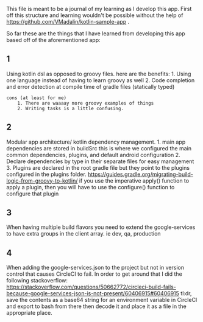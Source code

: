 
This file is meant to be a journal of my learning as I develop this app.
First off this structure and learning wouldn't be possible without the help of
https://github.com/VMadalin/kotlin-sample-app .

So far these are the things that I have learned from developing this app based off
of the aforementioned app:

## 1
Using kotlin dsl as opposed to groovy files.
    here are the benefits:
        1. Using one language instead of having to learn groovy as well
        2. Code completion and error detection at compile time of gradle files (statically typed)

    cons (at least for me)
        1. There are waaaay more groovy examples of things
        2. Writing tasks is a little confusing.

## 2
Modular app architecture/ kotlin dependency management.
    1. main app dependencies are stored in buildSrc
        this is where we configured the main common dependencies, plugins, and default android
        configuration
    2. Declare dependencies by type in their separate files for easy management
    3. Plugins are declared in the root gradle file but they point to the plugins configured
        in the plugins folder.
            https://guides.gradle.org/migrating-build-logic-from-groovy-to-kotlin/
            if you use the imperative apply() function to apply a plugin,
            then you will have to use the configure<T>() function to configure that plugin

## 3
When having multiple build flavors you need to extend the google-services
to have extra groups in the client array. ie dev, qa, production

## 4
When adding the google-services.json to the project but not in version control
that causes CircleCI to fail. In order to get around that I did the following
stackoverflow: https://stackoverflow.com/questions/50662772/circleci-build-fails-because-google-services-json-is-not-present/60406915#60406915
tl:dr, save the contents as a base64 string for an environment variable in CircleCI and export to bash from there
then decode it and place it as a file in the appropriate place.
